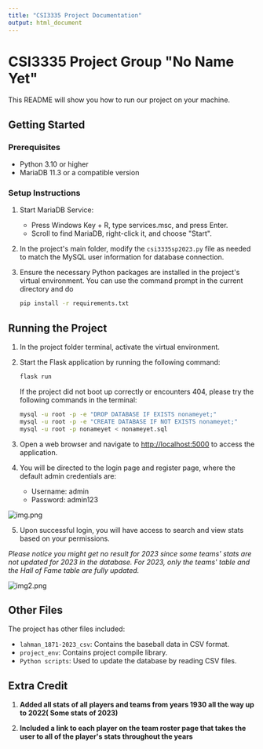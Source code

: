 ```yaml
---
title: "CSI3335 Project Documentation"
output: html_document
---
```


# CSI3335 Project Group "No Name Yet"

This README will show you how to run our project on your machine.

## Getting Started

### Prerequisites

- Python 3.10 or higher
- MariaDB 11.3 or a compatible version

### Setup Instructions

1. Start MariaDB Service:
    - Press Windows Key + R, type services.msc, and press Enter.
    - Scroll to find MariaDB, right-click it, and choose "Start".


2. In the project's main folder, modify the `csi3335sp2023.py` file as needed to match the MySQL user information for database connection.


3. Ensure the necessary Python packages are installed in the project's virtual environment. You can use the command prompt in the current directory and do

   ```bash
   pip install -r requirements.txt
   ```

## Running the Project

1. In the project folder terminal, activate the virtual environment.


2. Start the Flask application by running the following command:
   ```bash
   flask run
   ```
   If the project did not boot up correctly or encounters 404, please try the following commands in the terminal:
    ```bash
    mysql -u root -p -e "DROP DATABASE IF EXISTS nonameyet;" 
    mysql -u root -p -e "CREATE DATABASE IF NOT EXISTS nonameyet;"
    mysql -u root -p nonameyet < nonameyet.sql
   ```
   
3. Open a web browser and navigate to [http://localhost:5000](http://localhost:5000) to access the application.


4. You will be directed to the login page and register page, where the default admin credentials are:
   - Username: admin
   - Password: admin123

![img.png](readMe%20image/img.png)


5. Upon successful login, you will have access to search and view stats based on your permissions.
   
*Please notice you might get no result for 2023 since some teams' stats are not updated for 2023 in the database. For 2023, only the teams' table and the Hall of Fame table are fully updated.*

![img2.png](readMe%20image%2Fimg2.png)

## Other Files

The project has other files included:

- `lahman_1871-2023_csv`: Contains the baseball data in CSV format.
- `project_env`: Contains project compile library.
- `Python scripts`: Used to update the database by reading CSV files.



## Extra Credit
1. **Added all stats of all players and teams from years 1930 all the way up to 2022( Some stats of 2023)**

2. **Included a link to each player on the team roster page that takes the user to all of the player's stats throughout the years**
